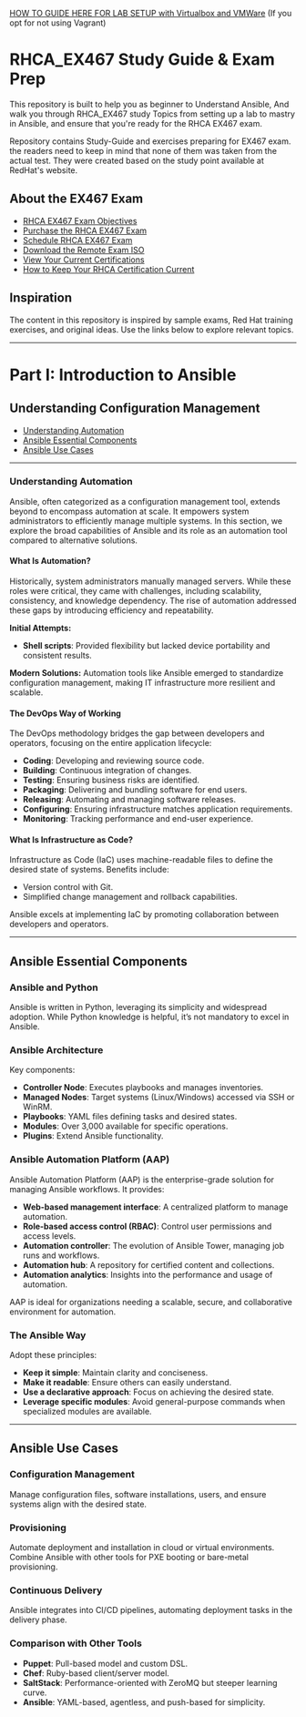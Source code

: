<a href="https://www.computernetworkingnotes.com/linux-tutorials/rhce-practice-lab-setup-in-vmware-and-in-virtualbox.html">HOW TO GUIDE HERE FOR LAB SETUP with Virtualbox and VMWare</a> (If you opt for not using Vagrant)

# RHCA_EX467 Study Guide & Exam Prep
This repository is built to help you as beginner to Understand Ansible, And
walk you through RHCA_EX467 study Topics from setting up a lab to mastry in Ansible, and ensure that you're ready for the RHCA EX467 exam.

Repository contains Study-Guide and exercises preparing for EX467 exam. the readers need to keep in mind that none of them was taken from the actual test. They were created based on the study point available at RedHat's website.


## About the EX467 Exam
 - [RHCA EX467 Exam Objectives](Exam_Objectives.md)
 - [Purchase the RHCA EX467 Exam](https://training-lms.redhat.com/lmt/clmsBrowseV2.prMain?site=redhat&in_region=us&in_keyword=EX467)
 - [Schedule RHCA EX467 Exam](https://rhtapps.redhat.com/ies/external/dashboard)
 - [Download the Remote Exam ISO](https://red.ht/rhrex)
 - [View Your Current Certifications](https://rhtapps.redhat.com/certifications)
 - [How to Keep Your RHCA Certification Current](https://www.redhat.com/en/services/certification/renewal#red-hat-certified-architect-rhca)

## **Inspiration**
The content in this repository is inspired by sample exams, Red Hat training exercises, and original ideas. Use the links below to explore relevant topics.

---

# **Part I: Introduction to Ansible**

## **Understanding Configuration Management**

- [Understanding Automation](#understanding-automation)
- [Ansible Essential Components](#ansible-essential-components)
- [Ansible Use Cases](#ansible-use-cases)

---

### **Understanding Automation**
Ansible, often categorized as a configuration management tool, extends beyond to encompass automation at scale. It empowers system administrators to efficiently manage multiple systems. In this section, we explore the broad capabilities of Ansible and its role as an automation tool compared to alternative solutions.

#### **What Is Automation?**
Historically, system administrators manually managed servers. While these roles were critical, they came with challenges, including scalability, consistency, and knowledge dependency. The rise of automation addressed these gaps by introducing efficiency and repeatability.

**Initial Attempts:**
- **Shell scripts**: Provided flexibility but lacked device portability and consistent results.

**Modern Solutions:**
Automation tools like Ansible emerged to standardize configuration management, making IT infrastructure more resilient and scalable.

#### **The DevOps Way of Working**
The DevOps methodology bridges the gap between developers and operators, focusing on the entire application lifecycle:
- **Coding**: Developing and reviewing source code.
- **Building**: Continuous integration of changes.
- **Testing**: Ensuring business risks are identified.
- **Packaging**: Delivering and bundling software for end users.
- **Releasing**: Automating and managing software releases.
- **Configuring**: Ensuring infrastructure matches application requirements.
- **Monitoring**: Tracking performance and end-user experience.

#### **What Is Infrastructure as Code?**
Infrastructure as Code (IaC) uses machine-readable files to define the desired state of systems. Benefits include:
- Version control with Git.
- Simplified change management and rollback capabilities.

Ansible excels at implementing IaC by promoting collaboration between developers and operators.

---

## **Ansible Essential Components**

### **Ansible and Python**
Ansible is written in Python, leveraging its simplicity and widespread adoption. While Python knowledge is helpful, it’s not mandatory to excel in Ansible.

### **Ansible Architecture**
Key components:
- **Controller Node**: Executes playbooks and manages inventories.
- **Managed Nodes**: Target systems (Linux/Windows) accessed via SSH or WinRM.
- **Playbooks**: YAML files defining tasks and desired states.
- **Modules**: Over 3,000 available for specific operations.
- **Plugins**: Extend Ansible functionality.

### **Ansible Automation Platform (AAP)**
Ansible Automation Platform (AAP) is the enterprise-grade solution for managing Ansible workflows. It provides:
- **Web-based management interface**: A centralized platform to manage automation.
- **Role-based access control (RBAC)**: Control user permissions and access levels.
- **Automation controller**: The evolution of Ansible Tower, managing job runs and workflows.
- **Automation hub**: A repository for certified content and collections.
- **Automation analytics**: Insights into the performance and usage of automation.

AAP is ideal for organizations needing a scalable, secure, and collaborative environment for automation.

### **The Ansible Way**
Adopt these principles:
- **Keep it simple**: Maintain clarity and conciseness.
- **Make it readable**: Ensure others can easily understand.
- **Use a declarative approach**: Focus on achieving the desired state.
- **Leverage specific modules**: Avoid general-purpose commands when specialized modules are available.

---

## **Ansible Use Cases**

### **Configuration Management**
Manage configuration files, software installations, users, and ensure systems align with the desired state.

### **Provisioning**
Automate deployment and installation in cloud or virtual environments. Combine Ansible with other tools for PXE booting or bare-metal provisioning.

### **Continuous Delivery**
Ansible integrates into CI/CD pipelines, automating deployment tasks in the delivery phase.

### **Comparison with Other Tools**
- **Puppet**: Pull-based model and custom DSL.
- **Chef**: Ruby-based client/server model.
- **SaltStack**: Performance-oriented with ZeroMQ but steeper learning curve.
- **Ansible**: YAML-based, agentless, and push-based for simplicity.
